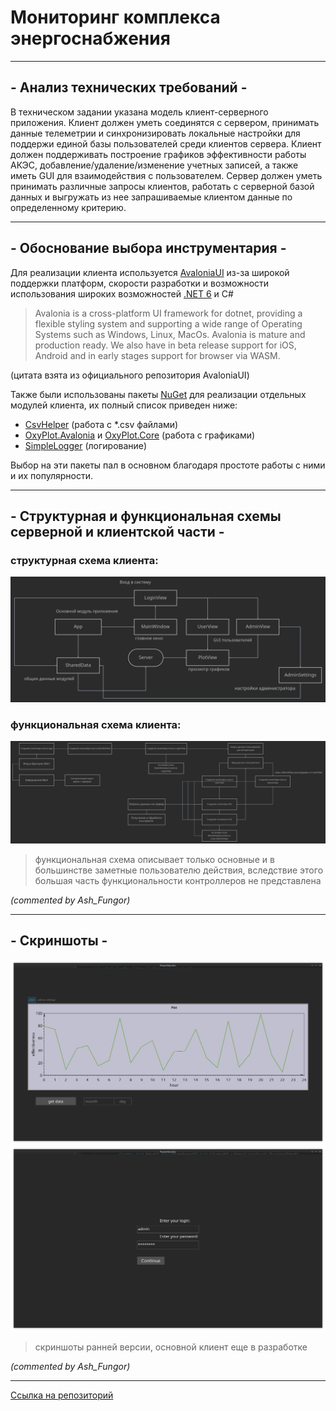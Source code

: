 # Мониторинг комплекса энергоснабжения
***
## - Анализ технических требований -

В техническом задании указана модель клиент-серверного приложения. Клиент должен уметь
соединятся с сервером, принимать данные телеметрии и синхронизировать локальные настройки
для поддержи единой базы пользователей среди клиентов сервера. Клиент должен поддерживать
построение графиков эффективности работы АКЭС, добавление/удаление/изменение учетных записей,
а также иметь GUI для взаимодействия с пользователем. Сервер должен уметь принимать различные
запросы клиентов, работать с серверной базой данных и выгружать из нее запрашиваемые клиентом
данные по определенному критерию.
***
## - Обоснование выбора инструментария -
Для реализации клиента используется [AvaloniaUI](https://avaloniaui.net/) из-за широкой поддержки платформ,
скорости разработки и возможности использования широких возможностей [.NET 6](https://dotnet.microsoft.com/en-us/) и C#
> Avalonia is a cross-platform UI framework for dotnet, providing a flexible styling system and supporting a wide range of Operating Systems such
as Windows, Linux, MacOs. Avalonia is mature and production ready. We also have in beta release
support for iOS, Android and in early stages support for browser via WASM.

(цитата взята из официального репозитория AvaloniaUI)

Также были использованы пакеты [NuGet](https://www.nuget.org/) для реализации отдельных модулей
клиента, их полный список приведен ниже:
- [CsvHelper](https://www.nuget.org/packages/CsvHelper) (работа с *.csv файлами)
- [OxyPlot.Avalonia](https://www.nuget.org/packages/OxyPlot.Avalonia) и [OxyPlot.Core](https://www.nuget.org/packages/OxyPlot.Core) (работа с графиками)
- [SimpleLogger](https://www.nuget.org/packages/SimpleLogger) (логирование)

Выбор на эти пакеты пал в основном благодаря простоте работы с ними
и их популярности.
***
## - Структурная и функциональная схемы серверной и клиентской части -
### структурная схема клиента:
![](github/struct-diagram.png "клиент")
### функциональная схема клиента:
![](github/func-diagram.png "клиент")
> функциональная схема описывает только основные и 
> в большинстве заметные пользователю действия, вследствие этого
> большая часть функциональности контроллеров не представлена

_(commented by Ash_Fungor)_
***
## - Скриншоты - 
![](github/plot-view-screenshot.png "графики")
![](github/login-screenshot.png "вход")
> скриншоты ранней версии, основной клиент еще в разработке

_(commented by Ash_Fungor)_
***

[Ссылка на репозиторий](https://github.com/AshFungor/PowerMonitor)